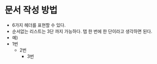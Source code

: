 # 문서 작성 방법

- 6가지 헤더를 표현할 수 있다.
- 순서없는 리스트는 3단 까지 가능하다. 탭 한 번에 한 단이라고 생각하면 된다.
- 예) 
- 1번
  - 2번
    - 3번
    
